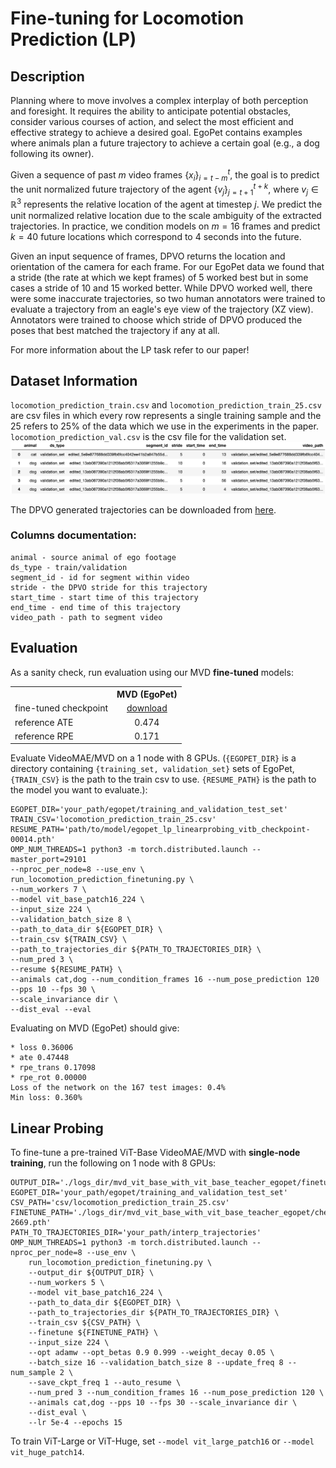 # Fine-tuning for Locomotion Prediction (LP) 

## Description
Planning where to move involves a complex interplay of both perception and foresight. It requires the ability to anticipate potential obstacles, consider various courses of action, and select the most efficient and effective strategy to achieve a desired goal. EgoPet contains examples where animals plan a future trajectory to achieve a certain goal (e.g., a dog following its owner).

Given a sequence of past $m$ video frames $\{x_i\}^{t}_{i=t-m}$, the goal is to predict the unit normalized future trajectory of the agent $\{v_j\}^{t+k}_{j=t+1}$, where $v_j\in \mathbb{R}^{3}$ represents the relative location of the agent at timestep $j$. We predict the unit normalized relative location due to the scale ambiguity of the extracted trajectories. In practice, we condition models on $m=16$ frames and predict $k=40$ future locations which correspond to $4$ seconds into the future.

Given an input sequence of frames, DPVO returns the location and orientation of the camera for each frame. For our EgoPet data we found that a stride (the rate at which we kept frames) of $5$ worked best but in some cases a stride of $10$ and $15$ worked better. While DPVO worked well, there were some inaccurate trajectories, so two human annotators were trained to evaluate a trajectory from an eagle's eye view of the trajectory (XZ view). Annotators were trained to choose which stride of DPVO produced the poses that best matched the trajectory if any at all. 

For more information about the LP task refer to our paper! 

## Dataset Information
`locomotion_prediction_train.csv` and `locomotion_prediction_train_25.csv` are csv files in which every row represents a single training sample and the 25 refers to 25% of the data which we use in the experiments in the paper. `locomotion_prediction_val.csv` is the csv file for the validation set. 
![alt text](images/locomotion_prediction_dataframe.png "")

The DPVO generated trajectories can be downloaded from [here](https://drive.google.com/file/d/1kgwhAnjrSoOSPx9s4F013NgmNEi5K0KV/view?usp=sharing).

### Columns documentation:
```
animal - source animal of ego footage
ds_type - train/validation
segment_id - id for segment within video
stride - the DPVO stride for this trajectory
start_time - start time of this trajectory
end_time - end time of this trajectory
video_path - path to segment video
```

## Evaluation

As a sanity check, run evaluation using our MVD **fine-tuned** models:

<table><tbody>
<!-- START TABLE -->
<!-- TABLE HEADER -->
<th valign="bottom"></th>
<th valign="bottom">MVD (EgoPet)</th>
<!-- TABLE BODY -->
<tr><td align="left">fine-tuned checkpoint</td>
<td align="center"><a href="https://drive.google.com/file/d/1KyZylm9kEF4L4MB3TOWKAKJEu4c9AqIm/view?usp=sharing">download</a></td>
</tr>
<tr><td align="left">reference ATE</td>
<td align="center">0.474</td>
</tr>
</tr>
<tr><td align="left">reference RPE</td>
<td align="center">0.171</td>
</tr>
</tbody></table>

Evaluate VideoMAE/MVD on a 1 node with 8 GPUs. (`{EGOPET_DIR}` is a directory containing `{training_set, validation_set}` sets of EgoPet, `{TRAIN_CSV}` is the path to the train csv to use. `{RESUME_PATH}` is the path to the model you want to evaluate.):
```
EGOPET_DIR='your_path/egopet/training_and_validation_test_set'
TRAIN_CSV='locomotion_prediction_train_25.csv'
RESUME_PATH='path/to/model/egopet_lp_linearprobing_vitb_checkpoint-00014.pth'
OMP_NUM_THREADS=1 python3 -m torch.distributed.launch --master_port=29101 
--nproc_per_node=8 --use_env \
run_locomotion_prediction_finetuning.py \
--num_workers 7 \
--model vit_base_patch16_224 \
--input_size 224 \
--validation_batch_size 8 \
--path_to_data_dir ${EGOPET_DIR} \
--train_csv ${TRAIN_CSV} \
--path_to_trajectories_dir ${PATH_TO_TRAJECTORIES_DIR} \
--num_pred 3 \
--resume ${RESUME_PATH} \
--animals cat,dog --num_condition_frames 16 --num_pose_prediction 120 --pps 10 --fps 30 \ 
--scale_invariance dir \
--dist_eval --eval
```
Evaluating on MVD (EgoPet) should give:
```
* loss 0.36006
* ate 0.47448
* rpe_trans 0.17098
* rpe_rot 0.00000
Loss of the network on the 167 test images: 0.4%
Min loss: 0.360%
```

## Linear Probing

To fine-tune a pre-trained ViT-Base VideoMAE/MVD with **single-node training**, run the following on 1 node with 8 GPUs:
```
OUTPUT_DIR='./logs_dir/mvd_vit_base_with_vit_base_teacher_egopet/finetune_on_object_interaction'
EGOPET_DIR='your_path/egopet/training_and_validation_test_set'
CSV_PATH='csv/locomotion_prediction_train_25.csv'
FINETUNE_PATH='./logs_dir/mvd_vit_base_with_vit_base_teacher_egopet/checkpoint-2669.pth'
PATH_TO_TRAJECTORIES_DIR='your_path/interp_trajectories'
OMP_NUM_THREADS=1 python3 -m torch.distributed.launch --nproc_per_node=8 --use_env \
    run_locomotion_prediction_finetuning.py \
    --output_dir ${OUTPUT_DIR} \
    --num_workers 5 \
    --model vit_base_patch16_224 \
    --path_to_data_dir ${EGOPET_DIR} \
    --path_to_trajectories_dir ${PATH_TO_TRAJECTORIES_DIR} \
    --train_csv ${CSV_PATH} \
    --finetune ${FINETUNE_PATH} \
    --input_size 224 \
    --opt adamw --opt_betas 0.9 0.999 --weight_decay 0.05 \
    --batch_size 16 --validation_batch_size 8 --update_freq 8 --num_sample 2 \
    --save_ckpt_freq 1 --auto_resume \
    --num_pred 3 --num_condition_frames 16 --num_pose_prediction 120 \
    --animals cat,dog --pps 10 --fps 30 --scale_invariance dir \
    --dist_eval \
    --lr 5e-4 --epochs 15
```
To train ViT-Large or ViT-Huge, set `--model vit_large_patch16` or `--model vit_huge_patch14`.